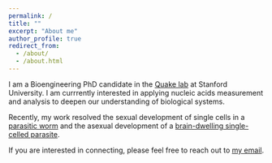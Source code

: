 ```yaml
---
permalink: /
title: ""
excerpt: "About me"
author_profile: true
redirect_from: 
  - /about/
  - /about.html
---
```


I am a Bioengineering PhD candidate in the [Quake lab](https://quakelab.stanford.edu/) at Stanford University. I am currrently interested in applying nucleic acids measurement and analysis to deepen our understanding of biological systems.

Recently, my work resolved the sexual development of single cells in a [parasitic worm](https://elifesciences.org/articles/48994) and the asexual development of a [brain-dwelling single-celled parasite](https://github.com/xuesoso/singleToxoplasmaSeq).

If you are interested in connecting, please feel free to reach out to [my email](mailto:yuanxue@stanford.edu). 
